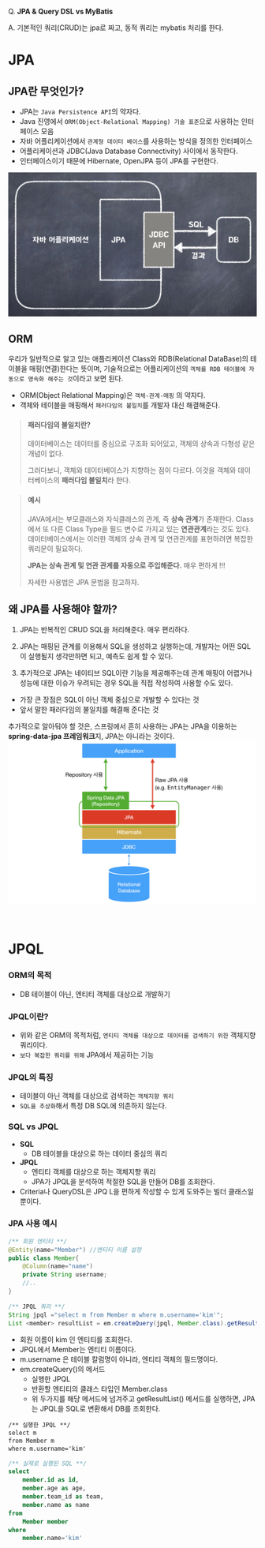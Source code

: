 Q. **JPA & Query DSL vs MyBatis**

A. 기본적인 쿼리(CRUD)는 jpa로 짜고, 동적 쿼리는 mybatis 처리를 한다.

# JPA

## JPA란 무엇인가?

- JPA는 `Java Persistence API`의 약자다.
- Java 진영에서 `ORM(Object-Relational Mapping) 기술 표준`으로 사용하는 인터페이스 모음
- 자바 어플리케이션에서 `관계형 데이터 베이스`를 사용하는 방식을 정의한 인터페이스
- 어플리케이션과 JDBC(Java Database Connectivity) 사이에서 동작한다.
- 인터페이스이기 때문에 Hibernate, OpenJPA 등이 JPA를 구현한다.

![img.png](img.png)

## ORM 

우리가 일반적으로 알고 있는 애플리케이션 Class와 RDB(Relational DataBase)의 테이블을 매핑(연결)한다는 뜻이며,
기술적으로는 어플리케이션의 `객체를 RDB 테이블에 자동으로 영속화 해주는 것`이라고 보면 된다.

- ORM(Object Relational Mapping)은 `객체-관계-매핑` 의 약자다.
- 객체와 테이블을 매핑해서 `패러다임의 불일치`를 개발자 대신 해결해준다.


> #### 패러다임의 불일치란?
> 데이터베이스는 데이터를 중심으로 구조화 되어있고, 객체의 상속과 다형성 같은 개념이 없다.
> 
> 그러다보니, 객체와 데이터베이스가 지향하는 점이 다르다. 이것을 객체와 데이터베이스의 **패러다임 불일치**라 한다.

> #### 예시 
> JAVA에서는 부모클래스와 자식클래스의 관게, 즉 **상속 관계**가 존재한다.
> Class에서 또 다른 Class Type을 필드 변수로 가지고 있는 **연관관계**라는 것도 있다.
> 데이터베이스에서는 이러한 객체의 상속 관계 및 연관관계를 표현하려면 복잡한 쿼리문이 필요하다.
> 
> **JPA는 상속 관계 및 연관 관계를 자동으로 주입해준다.** 매우 편하게 !!!
> 
> 자세한 사용법은 JPA 문법을 참고하자.


## 왜 JPA를 사용해야 할까?

1. JPA는 반복적인 CRUD SQL을 처리해준다. 매우 편리하다.

2. JPA는 매핑된 관계를 이용해서 SQL을 생성하고 실행하는데,
개발자는 어떤 SQL이 실행될지 생각만하면 되고, 예측도 쉽게 할 수 있다. 

3. 추가적으로 JPA는 네이티브 SQL이란 기능을 제공해주는데
관계 매핑이 어렵거나 성능에 대한 이슈가 우려되는 경우 SQL을 직접 작성하여 사용할 수도 있다.

- 가장 큰 장점은 SQL이 아닌 객체 중심으로 개발할 수 있다는 것
- 앞서 말한 패러다임의 불일치를 해결해 준다는 것

추가적으로 알아둬야 할 것은, 스프링에서 흔히 사용하는 JPA는 JPA을 이용하는 **spring-data-jpa 프레임워크**지, JPA는 아니라는 것이다.
![img_1.png](img_1.png)

<br>

# JPQL

### ORM의 목적
  - DB 테이블이 아닌, 엔티티 객체를 대상으로 개발하기

### JPQL이란?
  - 위와 같은 ORM의 목적처럼, `엔티티 객체를 대상으로 데이터를 검색하기 위한` 객체지향 쿼리이다.
  - `보다 복잡한 쿼리를 위해` JPA에서 제공하는 기능

### JPQL의 특징
  - 테이블이 아닌 객체를 대상으로 검색하는 `객체지향 쿼리`
  - `SQL을 추상화`해서 특정 DB SQL에 의존하지 않는다.

### SQL vs JPQL
  - **SQL**
    - DB 테이블을 대상으로 하는 데이터 중심의 쿼리
  - **JPQL**
    - 엔티티 객체를 대상으로 하는 객체지향 쿼리
    - JPA가 JPQL을 분석하여 적절한 SQL을 만들어 DB를 조회한다.
  - Criteria나 QueryDSL은 JPQ L을 편하게 작성할 수 있게 도와주는 빌더 클래스일 뿐이다.

### JPA 사용 예시
```java
/** 회원 엔티티 **/
@Entity(name="Member") //엔티티 이름 설정
public class Member{
    @Column(name="name")
    private String username;
    //..
}
```
```java
/** JPQL 쿼리 **/
String jpql ="select m from Member m where m.username='kim'";
List <member> resultList = em.createQuery(jpql, Member.class).getResultList();
```

- 회원 이름이 kim 인 엔티티를 조회한다.
- JPQL에서 Member는 엔티티 이름이다.
- m.username 은 테이블 칼럼명이 아니라, 엔티티 객체의 필드명이다.
- em.createQuery()의 메서드
  - 실행한 JPQL
  - 반환할 엔티티의 클래스 타입인 Member.class
  - 위 두가지를 해당 메서드에 넘겨주고 getResultList() 메서드를 실행하면, JPA는 JPQL을 SQL로 변환해서 DB를 조회한다.

```jpaql
/** 실행한 JPQL **/
select m
from Member m
where m.username='kim'
```
```sql
/** 실제로 실행된 SQL **/
select
    member.id as id,
    member.age as age,
    member.team_id as team,
    member.name as name
from
    Member member
where
    member.name='kim'
```



<br>

[//]: # (- SQL은 관계형 데이터베이스 관리 시스템의 데이터를 관리하기 위해 설계된 특수 목적의 프로그래밍 언어.)

[//]: # (- native SQL은 개발자가 직접 정의하는 SQL을 뜻한다.)

[//]: # (## QueryDsl)

[//]: # ()
[//]: # (JPA를 구현한 대표적인 오픈소스)